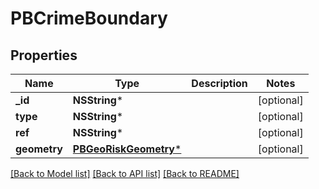 # PBCrimeBoundary

## Properties
Name | Type | Description | Notes
------------ | ------------- | ------------- | -------------
**_id** | **NSString*** |  | [optional] 
**type** | **NSString*** |  | [optional] 
**ref** | **NSString*** |  | [optional] 
**geometry** | [**PBGeoRiskGeometry***](PBGeoRiskGeometry.md) |  | [optional] 

[[Back to Model list]](../README.md#documentation-for-models) [[Back to API list]](../README.md#documentation-for-api-endpoints) [[Back to README]](../README.md)



